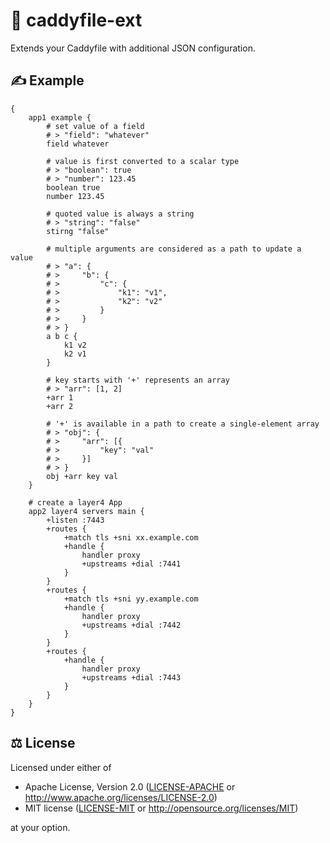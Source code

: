 # 🍭 caddyfile-ext

Extends your Caddyfile with additional JSON configuration.

## ✍️ Example

```caddyfile
{
	app1 example {
		# set value of a field
		# > "field": "whatever"
		field whatever

		# value is first converted to a scalar type
		# > "boolean": true
		# > "number": 123.45
		boolean true
		number 123.45

		# quoted value is always a string
		# > "string": "false"
		stirng "false"

		# multiple arguments are considered as a path to update a value
		# > "a": {
		# >		"b": {
		# >			"c": {
		# >				"k1": "v1",
		# >				"k2": "v2"
		# >			}
		# >		}
		# > }
		a b c {
			k1 v2
			k2 v1
		}

		# key starts with '+' represents an array
		# > "arr": [1, 2]
		+arr 1
		+arr 2

		# '+' is available in a path to create a single-element array
		# > "obj": {
		# >		"arr": [{
		# >			"key": "val"
		# >		}]
		# > }
		obj +arr key val
	}

	# create a layer4 App
	app2 layer4 servers main {
		+listen :7443
		+routes {
			+match tls +sni xx.example.com
			+handle {
				handler proxy
				+upstreams +dial :7441
			}
		}
		+routes {
			+match tls +sni yy.example.com
			+handle {
				handler proxy
				+upstreams +dial :7442
			}
		}
		+routes {
			+handle {
				handler proxy
				+upstreams +dial :7443
			}
		}
	}
}
```

## ⚖️ License

Licensed under either of

- Apache License, Version 2.0 ([LICENSE-APACHE](LICENSE-APACHE) or
  <http://www.apache.org/licenses/LICENSE-2.0>)
- MIT license ([LICENSE-MIT](LICENSE-MIT) or
  <http://opensource.org/licenses/MIT>)

at your option.
